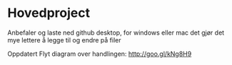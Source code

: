Hovedproject
============
Anbefaler og laste ned github desktop, for windows eller mac det gjør det mye lettere å legge til og endre på filer

Oppdatert Flyt diagram over handlingen:  http://goo.gl/kNg8H9

